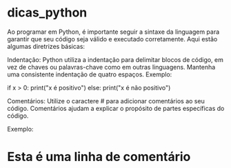 # dicas_python

Ao programar em Python, é importante seguir a sintaxe da linguagem para garantir que seu código seja válido e executado corretamente. Aqui estão algumas diretrizes básicas:

Indentação: Python utiliza a indentação para delimitar blocos de código, em vez de chaves ou palavras-chave como em outras linguagens. Mantenha uma consistente indentação de quatro espaços.
Exemplo:

if x > 0:
    print("x é positivo")
else:
    print("x é não positivo")
    
Comentários: Utilize o caractere # para adicionar comentários ao seu código. Comentários ajudam a explicar o propósito de partes específicas do código.

Exemplo:
# Esta é uma linha de comentário


